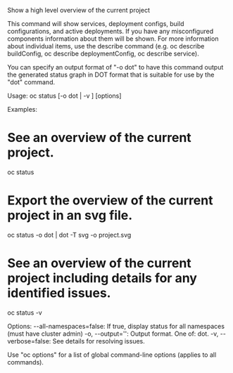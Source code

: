 Show a high level overview of the current project 

This command will show services, deployment configs, build configurations, and active deployments. If you have any misconfigured components information about them will be shown. For more information about individual items, use the describe command (e.g. oc describe buildConfig, oc describe deploymentConfig, oc describe service). 

You can specify an output format of "-o dot" to have this command output the generated status graph in DOT format that is suitable for use by the "dot" command.

Usage:
  oc status [-o dot | -v ] [options]

Examples:
  # See an overview of the current project.
  oc status
  
  # Export the overview of the current project in an svg file.
  oc status -o dot | dot -T svg -o project.svg
  
  # See an overview of the current project including details for any identified issues.
  oc status -v

Options:
      --all-namespaces=false: If true, display status for all namespaces (must have cluster admin)
  -o, --output='': Output format. One of: dot.
  -v, --verbose=false: See details for resolving issues.

Use "oc options" for a list of global command-line options (applies to all commands).
